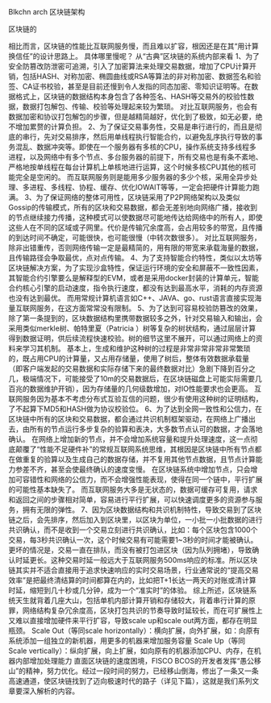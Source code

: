Blkchn arch 区块链架构

区块链的

相比而言，区块链的性能比互联网服务慢，而且难以扩容，根因还是在其“用计算换信任”的设计思路上。
具体哪里慢呢？
从“古典”区块链的系统内部来看
1、为了安全防篡改防泄密可追溯，引入了加密算法来处理交易数据，增加了CPU计算开销，包括HASH、对称加密、椭圆曲线或RSA等算法的非对称加密、数据签名和验签、CA证书校验，甚至是目前还慢到令人发指的同态加密、零知识证明等。在数据格式上，区块链的数据结构本身包含了各种签名、HASH等交易外的校验性数据，数据打包解包、传输、校验等处理起来较为繁琐。
对比互联网服务，也会有数据加密和协议打包解包的步骤，但是越精简越好，优化到了极致，如无必要，绝不增加累赘的计算负担。
2、为了保证交易事务性，交易是串行进行的，而且是彻底的串行，先对交易排序，然后用单线程执行智能合约，以避免乱序执行导致的事务混乱、数据冲突等。即使在一个服务器有多核的CPU，操作系统支持多线程多进程，以及网络中有多个节点、多台服务器的前提下，所有交易也是有条不紊地、严格地按单线程在每台计算机上单核地进行运算，这个时候多核CPU其他的核可能完全是空闲的。
而互联网服务则是能用多少服务器的多少个核，采用全异步处理、多进程、多线程、协程、缓存、优化IOWAIT等等，一定会把硬件计算能力跑满。
3、为了保证网络的整体可用性，区块链采用了P2P网络架构以及类似Gossip的传输模式，所有的区块和交易数据，都会无差别地向网络广播，接收到的节点继续接力传播，这种模式可以使数据尽可能地传达给网络中的所有人，即使这些人在不同的区域或子网里。代价是传输冗余度高，会占用较多的带宽，且传播的到达时间不确定，可能很快，也可能很慢（中转次数很多）。
对比互联网服务，除非出错重传，否则网络传输一定是最精简的，用有限的带宽来承载海量的数据，且传输路径会争取最优，点对点传输。
4、为了支持智能合约特性，类似以太坊等区块链解决方案，为了实现沙盒特性，保证运行环境的安全和屏蔽不一致性因素，其智能合约引擎要么是解释型的EVM，或者是采用docker封装的计算单元，智能合约核心引擎的启动速度，指令执行速度，都没有达到最高水平，消耗的内存资源也没有达到最优。
而用常规计算机语言如C++、JAVA、go、rust语言直接实现海量互联网服务，在这方面常常没有限制。
5、为了达到可容易校验防篡改的效果，除了第一条提到的，区块数据结构里携带数据较多之外，针对交易输入和输出，会采用类似merkle树、帕特里夏（Patricia ）树等复杂的树状结构，通过层层计算得到数据证明，供后续流程快速校验。树的细节这里不展开，可以通过网络上的资料来学习其机制。
基本上，生成和维护这种树的过程是非常非常非常非常繁琐的，既占用CPU的计算量，又占用存储量，使用了树后，整体有效数据承载量（即客户端发起的交易数据和实际存储下来的最终数据对比）急剧下降到百分之几，极端情况下，可能接受了10m的交易数据后，在区块链磁盘上可能实际需要几百兆的数据维护开销），因为存储量的几何级数增加，对IO性能要求也会更高。
互联网服务因为基本不考虑分布式互验互信的问题，很少有使用这种树的证明结构，了不起算下MD5和HASH做为协议校验位。
6、为了达到全网一致性和公信力，在区块链中所有的区块和交易数据，都会通过共识机制框架驱动，在网络上广播出去，由所有的节点运行多步复杂的验算和表决，大多数节点认可的数据，才会落地确认。
在网络上增加新的节点，并不会增加系统容量和提升处理速度，这一点彻底颠覆了“性能不足硬件补”的常规互联网系统思维，其根因是区块链中所有节点都在做重复的验算以及生成自己的数据存储，并不复用其他节点数据，且节点计算能力参差不齐，甚至会使最终确认的速度变慢。
在区块链系统中增加节点，只会增加可容错性和网络的公信力，而不会增强性能表现，使得在同一个链中，平行扩展的可能性基本缺失了。
而互联网服务大多是无状态的，数据可缓存可复用，请求和返回之间的步骤相对简单，容易进行平行扩展，可以快速调度更多的资源参与服务，拥有无限的弹性。
7、因为区块数据结构和共识机制特性，导致交易到了区块链之后，会先排序，然后加入到区块里，以区块为单位，一小批一小批数据的进行共识确认，而不是收到一个交易立刻进行共识确认，比如：每个区块包含1000个交易，每3秒共识确认一次，这个时候交易有可能需要1~3秒的时间才能被确认。
更坏的情况是，交易一直在排队，而没有被打包进区块（因为队列拥堵），导致确认时延更长。这种交易时延一般远大于互联网服务500ms响应的标准。所以区块链其实并不适合直接用于追求快速响应的实时交易场景，行业通常说的“提高交易效率”是把最终清结算的时间都算在内的，比如把T+1长达一两天的对账或清计算时延，缩短到几十秒或几分钟，成为一个“准实时”的体验。
综上所述，区块链系统天生就背着几座大山，包括单机内部计算开销和存储较大，背着串行计算的原罪，网络结构复杂冗余度高，区块打包共识的节奏导致时延较长，而在可扩展性上又难以直接增加硬件来平行扩容，导致scale up和scale out两方面，都存在明显瓶颈。
Scale Out（等同scale horizontally）：横向扩展，向外扩展，如：向原有系统添加一组独立的新机器，用更多的机器来增加服务容量
Scale Up（等同Scale vertically）：纵向扩展，向上扩展，如向原有的机器添加CPU、内存，在机器内部增加处理能力
直面区块链的速度困境，FISCO BCOS的开发者发挥“愚公移山”的精神，努力优化。经过一段时间的努力，已经移山倒海，修出了一条又一条高速通道，使区块链找到了迈向极速时代的路子（详见下篇），这就是我们系列文章要深入解析的内容。

